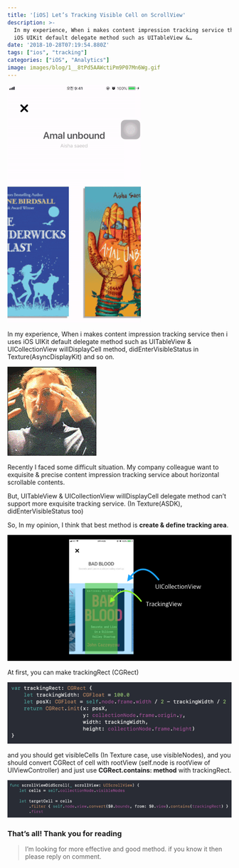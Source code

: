 ```yaml
---
title: '[iOS] Let’s Tracking Visible Cell on ScrollView'
description: >-
  In my experience, When i makes content impression tracking service then i uses
  iOS UIKit default delegate method such as UITableView &…
date: '2018-10-28T07:19:54.880Z'
tags: ["ios", "tracking"]
categories: ["iOS", "Analytics"]
image: images/blog/1__8tPd5AAWctiPm9P07Mn6Wg.gif
---
```


![](/images/blog/1__8tPd5AAWctiPm9P07Mn6Wg.gif)

In my experience, When i makes content impression tracking service then i uses iOS UIKit default delegate method such as UITableView & UICollectionView willDisplayCell method, didEnterVisibleStatus in Texture(AsyncDisplayKit) and so on.

![](/images/blog/1__xkcVKRRWvtsnD____D__ZjEJA.gif)

Recently I faced some difficult situation. My company colleague want to exquisite & precise content impression tracking service about horizontal scrollable contents.

But, UITableView & UICollectionView willDisplayCell delegate method can’t support more exquisite tracking service. (In Texture(ASDK), didEnterVisibleStatus too)

So, In my opinion, I think that best method is **create & define tracking area**.

![](/images/blog/1__lVxnLIR3PO4PjiqkbRMJew.png)

At first, you can make trackingRect (CGRect)

![](/images/blog/1__Lad27hmbqUaA5OtzOKXSWw.png)

and you should get visibleCells (In Texture case, use visibleNodes), and you should convert CGRect of cell with rootView (self.node is rootView of UIViewController) and just use **CGRect.contains: method** with trackingRect.

![](/images/blog/1__HTeHBCXor__F53sso82NsIQ.png)

### That’s all! Thank you for reading

> I’m looking for more effective and good method. if you know it then please reply on comment.